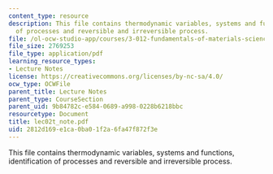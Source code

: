 ```yaml
---
content_type: resource
description: This file contains thermodynamic variables, systems and functions, identification
  of processes and reversible and irreversible process.
file: /ol-ocw-studio-app/courses/3-012-fundamentals-of-materials-science-fall-2005/2812d169e1ca0ba01f2a6fa47f872f3e_lec02t_note.pdf
file_size: 2769253
file_type: application/pdf
learning_resource_types:
- Lecture Notes
license: https://creativecommons.org/licenses/by-nc-sa/4.0/
ocw_type: OCWFile
parent_title: Lecture Notes
parent_type: CourseSection
parent_uid: 9b84782c-e584-0689-a998-0228b6218bbc
resourcetype: Document
title: lec02t_note.pdf
uid: 2812d169-e1ca-0ba0-1f2a-6fa47f872f3e
---
```

This file contains thermodynamic variables, systems and functions, identification of processes and reversible and irreversible process.